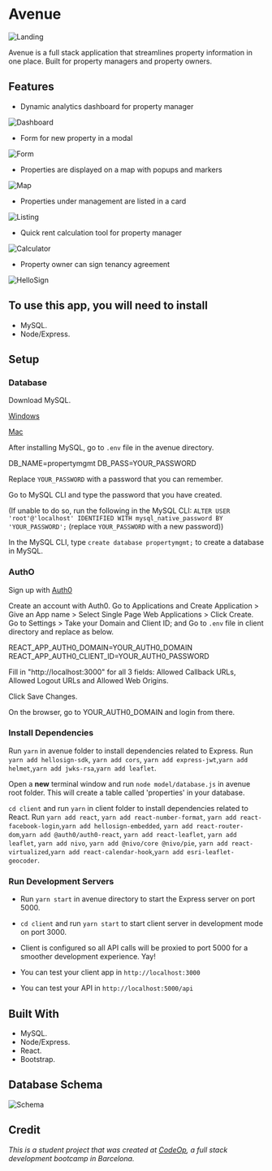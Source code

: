 # Avenue

![Landing](support/homepage.PNG)

Avenue is a full stack application that streamlines property information in one place. Built for property managers and property owners.

## Features

- Dynamic analytics dashboard for property manager

![Dashboard](support/dashboard.png)

- Form for new property in a modal

![Form](support/form.png)

- Properties are displayed on a map with popups and markers

![Map](support/map.png)

- Properties under management are listed in a card

![Listing](support/propertylist.png)

- Quick rent calculation tool for property manager

![Calculator](support/calculator2.PNG)

- Property owner can sign tenancy agreement

![HelloSign](support/hellosign.png)

## To use this app, you will need to install

- MySQL.
- Node/Express.

## Setup

### Database

Download MySQL.

[Windows](https://dev.mysql.com/downloads/installer/)

[Mac](https://dev.mysql.com/doc/mysql-osx-excerpt/5.7/en/osx-installation.html)

After installing MySQL, go to `.env` file in the avenue directory.

DB_NAME=propertymgmt
DB_PASS=YOUR_PASSWORD

Replace `YOUR_PASSWORD` with a password that you can remember.

Go to MySQL CLI and type the password that you have created.

(If unable to do so, run the following in the MySQL CLI: `ALTER USER 'root'@'localhost' IDENTIFIED WITH mysql_native_password BY 'YOUR_PASSWORD';` (replace `YOUR_PASSWORD` with a new password))

In the MySQL CLI, type `create database propertymgmt;` to create a database in MySQL.

### AuthO

Sign up with [Auth0](https://auth0.com/docs)

Create an account with Auth0.
Go to Applications and Create Application > Give an App name > Select Single Page Web Applications > Click Create.
Go to Settings > Take your Domain and Client ID; and
Go to `.env` file in client directory and replace as below.

REACT_APP_AUTH0_DOMAIN=YOUR_AUTH0_DOMAIN
REACT_APP_AUTH0_CLIENT_ID=YOUR_AUTH0_PASSWORD

Fill in "http://localhost:3000" for all 3 fields: Allowed Callback URLs, Allowed Logout URLs and Allowed Web Origins.

Click Save Changes.

On the browser, go to YOUR_AUTH0_DOMAIN and login from there.

### Install Dependencies

Run `yarn` in avenue folder to install dependencies related to Express.
Run `yarn add hellosign-sdk`, `yarn add cors`, `yarn add express-jwt`,`yarn add helmet`,`yarn add jwks-rsa`,`yarn add leaflet`.

Open a **new** terminal window and run `node model/database.js` in avenue root folder. This will create a table called 'properties' in your database.

`cd client` and run `yarn` in client folder to install dependencies related to React. Run `yarn add react`, `yarn add react-number-format`, `yarn add react-facebook-login`,`yarn add hellosign-embedded`, `yarn add react-router-dom`,`yarn add @auth0/auth0-react`, `yarn add react-leaflet`, `yarn add leaflet`, `yarn add nivo`, `yarn add @nivo/core @nivo/pie`, `yarn add react-virtualized`,`yarn add react-calendar-hook`,`yarn add esri-leaflet-geocoder`.

### Run Development Servers

- Run `yarn start` in avenue directory to start the Express server on port 5000.

- `cd client` and run `yarn start` to start client server in development mode on port 3000.

- Client is configured so all API calls will be proxied to port 5000 for a smoother development experience. Yay!
- You can test your client app in `http://localhost:3000`
- You can test your API in `http://localhost:5000/api`

## Built With

- MySQL.
- Node/Express.
- React.
- Bootstrap.

## Database Schema

![Schema](support/db.PNG)

## Credit

_This is a student project that was created at [CodeOp](http://codeop.tech), a full stack development bootcamp in Barcelona._
